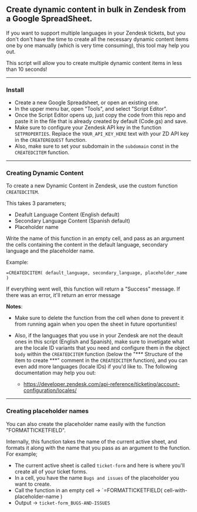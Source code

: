 ## Create dynamic content in bulk in Zendesk from a Google SpreadSheet.

If you want to support multiple languages in your Zendesk tickets, but you don't don't have the time to create all the necessary dynamic content items one by one manually (which is very time consuming), this tool may help you out.

This script will allow you to create multiple dynamic content items in less than 10 seconds!

---

### Install

- Create a new Google Spreadsheet, or open an existing one.
- In the upper menu bar, open "Tools", and select "Script Editor".
- Once the Script Editor opens up, just copy the code from this repo and paste it in the file that is already created by default (Code.gs) and save.
- Make sure to configure your Zendesk API key in the function `SETPROPERTIES`. Replace the `YOUR_API_KEY_HERE` text with your ZD API key in the `CREATEREQUEST` function.
- Also, make sure to set your subdomain in the `subdomain` const in the `CREATEDCITEM` function.

---

### Creating Dynamic Content

To create a new Dynamic Content in Zendesk, use the custom function `CREATEDCITEM`.

This takes 3 parameters; 

- Deafult Language Content (English default)
- Secondary Language Content (Spanish default)
- Placeholder name

Write the name of this function in an empty cell, and pass as an argument the cells containing the content in the default language, secondary language and the placeholder name.

Example:

`=CREATEDCITEM( default_language, secondary_language, placeholder_name )`

If everything went well, this function will return a "Success" message. If there was an error, it'll return an error message

**Notes**:

- Make sure to delete the function from the cell when done to prevent it from running again when you open the sheet in future oportunities!

- Also, if the languages that you use in your Zendesk are not the deault ones in this script (English and Spanish), make sure to invetigate what are the locale ID variants that you need and configure them in the object `body` within the `CREATEDCITEM` function (below the "\*** Structure of the item to create \***" comment in the `CREATEDCITEM` function), and you can even add more languages (locale IDs) if you'd like to. The following documentation may help you out:

	- https://developer.zendesk.com/api-reference/ticketing/account-configuration/locales/

---

### Creating placeholder names

You can also create the placeholder name easily with the function "FORMATTICKETFIELD".

Internally, this function takes the name of the current active sheet, and formats it along with the name that you pass as an argument to the function. For example;

- The current active sheet is called `ticket-form` and here is where you'll create all of your ticket forms.
- In a cell, you have the name `Bugs and issues` of the placeholder you want to create.
- Call the function in an empty cell -> `=FORMATTICKETFIELD( cell-with-placeholder-name )
- Output -> `ticket-form_BUGS-AND-ISSUES`

